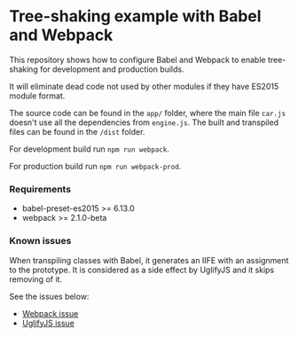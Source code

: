 # Tree-shaking example with Babel and Webpack

This repository shows how to configure Babel and Webpack to enable tree-shaking for development and production builds.

It will eliminate dead code not used by other modules if they have ES2015 module format.

The source code can be found in the ```app/``` folder,
where the main file ```car.js``` doesn't use all the dependencies from ```engine.js```.
The built and transpiled files can be found in the ```/dist``` folder.

For development build run ```npm run webpack```.

For production build run ```npm run webpack-prod```.

### Requirements

- babel-preset-es2015 >= 6.13.0
- webpack >= 2.1.0-beta

### Known issues

When transpiling classes with Babel, it generates an IIFE with an assignment to the prototype.
It is considered as a side effect by UglifyJS and it skips removing of it.

See the issues below:

- [Webpack issue](https://github.com/webpack/webpack/issues/2899)
- [UglifyJS issue](https://github.com/mishoo/UglifyJS2/issues/1261)
